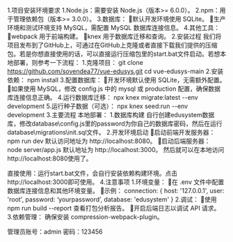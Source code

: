 1.项目安装环境要求
1.Node.js：需要安装 Node.js（版本>= 6.0.0）。
2.npm：用于管理依赖包（版本>= 3.0.0）。
3.数据库：
默认开发环境使用 SQLite。
生产环境和测试环境支持 MySQL，需配置 MySQL 数据库连接信息。
4.其他工具：
webpack 用于前端构建。
knex 用于数据库迁移和查询。
2.安装过程
我们将项目发布到了GitHub上，可通过在GitHub上克隆或者直接下载我们提供的压缩包。若是你想直接使用的话，可以直接运行压缩包里的start.bat文件启动。若想本地部署，则参考一下流程：
1.克隆项目：
git clone <https://github.com/sovendea77/vue-edusys.git>
cd vue-edusys-main
2.安装依赖：
npm install
3.配置数据库：
开发环境默认使用 SQLite，无需额外配置。
如果使用 MySQL，修改 config.js 中的 mysql 或 production 配置，确保数据库连接信息正确。
4.运行数据库迁移：
npx knex migrate:latest --env development
5.运行种子数据（可选）：
npx knex seed:run --env development
3.主要流程
本地部署：
1.数据库构建
自行创建edusystem数据库，修改database\config.js里的password为你自己的数据库密码，然后在运行database\migrations\init.sql文件。
2.开发环境启动
启动前端开发服务器：
npm run dev
默认访问地址为 http://localhost:8080。
启动后端服务器：
node server/app.js
默认地址为 http://localhost:3000。
然后就可以在本地访问http://localhost:8080使用了。

直接使用：运行start.bat文件，会自行安装依赖构建环境。点击http://localhost:3000即可使用。
4.注意事项
1.环境变量：
在 .env 文件中配置数据库连接信息和其他环境变量。
示例：
connection: {
      host: '127.0.0.1',
      user: 'root',
      password: ‘yourpassword’,
      database: 'edusystem'
}
2.调试：
使用 npm run build --report 查看打包分析报告。
开启后端日志以调试 API 请求。
3.依赖管理：
确保安装 compression-webpack-plugin。

管理员账号：admin
密码：123456